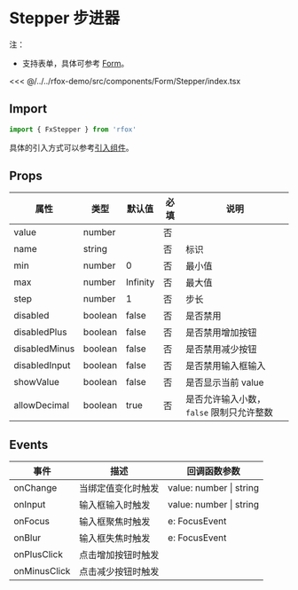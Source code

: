 # Stepper 步进器

注：

- 支持表单，具体可参考 [Form](./Form.md)。

<CodeDemo name="Stepper">

<<< @/../../rfox-demo/src/components/Form/Stepper/index.tsx

</CodeDemo>

## Import

```js
import { FxStepper } from 'rfox'
```

具体的引入方式可以参考[引入组件](../guide/import.md)。

## Props

| 属性          | 类型    | 默认值   | 必填 | 说明                                     |
| ------------- | ------- | -------- | ---- | ---------------------------------------- |
| value         | number  |          | 否   |
| name          | string  |          | 否   | 标识                                     |
| min           | number  | 0        | 否   | 最小值                                   |
| max           | number  | Infinity | 否   | 最大值                                   |
| step          | number  | 1        | 否   | 步长                                     |
| disabled      | boolean | false    | 否   | 是否禁用                                 |
| disabledPlus  | boolean | false    | 否   | 是否禁用增加按钮                         |
| disabledMinus | boolean | false    | 否   | 是否禁用减少按钮                         |
| disabledInput | boolean | false    | 否   | 是否禁用输入框输入                       |
| showValue     | boolean | false    | 否   | 是否显示当前 value                       |
| allowDecimal  | boolean | true     | 否   | 是否允许输入小数，`false` 限制只允许整数 |

## Events

| 事件         | 描述               | 回调函数参数            |
| ------------ | ------------------ | ----------------------- |
| onChange     | 当绑定值变化时触发 | value: number \| string |
| onInput      | 输入框输入时触发   | value: number \| string |
| onFocus      | 输入框聚焦时触发   | e: FocusEvent           |
| onBlur       | 输入框失焦时触发   | e: FocusEvent           |
| onPlusClick  | 点击增加按钮时触发 |                         |
| onMinusClick | 点击减少按钮时触发 |                         |
